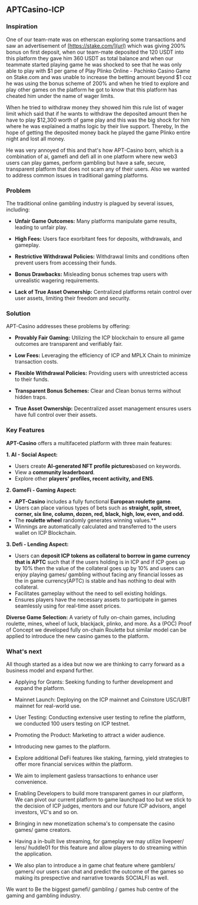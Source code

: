 ## APTCasino-ICP

### Inspiration
One of our team-mate was on etherscan exploring some transactions and saw an advertisement of [https://stake.com/](url) which was giving 200% bonus on first deposit, when our team-mate deposited the 120 USDT into this platform they gave him 360 USDT as total balance and when our teammate started playing game he was shocked to see that he was only able to play with $1 per game of Play Plinko Online - Pachinko Casino Game on Stake.com and was unable to increase the betting amount beyond $1 coz he was using the bonus scheme of 200% and when he tried to explore and play other games on the platform he got to know that this platform has cheated him under the name of wager limits.

When he tried to withdraw money they showed him this rule list of wager limit which said that if he wants to withdraw the deposited amount then he have to play $12,300 worth of game play and this was the big shock for him where he was explained a maths logic by their live support. Thereby, In the hope of getting the deposited money back he played the game Plinko entire night and lost all money.

He was very annoyed of this and that's how APT-Casino born, which is a combination of ai, gamefi and defi all in one platform where new web3 users can play games, perform gambling but have a safe, secure, transparent platform that does not scam any of their users. Also we wanted to address common issues in traditional gaming platforms.

### Problem
The traditional online gambling industry is plagued by several issues, including:
- **Unfair Game Outcomes:** Many platforms manipulate game results, leading to unfair play.

- **High Fees:** Users face exorbitant fees for deposits, withdrawals, and gameplay.

- **Restrictive Withdrawal Policies:** Withdrawal limits and conditions often prevent users from accessing their funds.

- **Bonus Drawbacks:** Misleading bonus schemes trap users with unrealistic wagering requirements.

- **Lack of True Asset Ownership:** Centralized platforms retain control over user assets, limiting their freedom and security.

### Solution
 APT-Casino addresses these problems by offering:
- **Provably Fair Gaming:** Utilizing the ICP blockchain to ensure all game outcomes are transparent and verifiably fair.



- **Low Fees:** Leveraging the efficiency of ICP and MPLX Chain to minimize transaction costs.

- **Flexible Withdrawal Policies:** Providing users with unrestricted access to their funds.

- **Transparent Bonus Schemes:** Clear and Clean bonus terms without hidden traps.

- **True Asset Ownership:** Decentralized asset management ensures users have full control over their assets.

### Key Features
**APT-Casino** offers a multifaceted platform with three main features:

**1. AI - Social Aspect:**
- Users create **AI-generated NFT profile pictures**based on keywords.
- View a **community leaderboard**.
- Explore other **players' profiles, recent activity, and ENS**.

**2. GameFi - Gaming Aspect:**
- **APT-Casino** includes a fully functional **European roulette game**.
- Users can place various types of bets such as **straight, split, street, corner, six line, column, dozen, red, black, high, low, even, and odd.**
- The **roulette wheel** randomly generates winning values.**
- Winnings are automatically calculated and transferred to the users wallet on ICP Blockchain.

**3. Defi - Lending Aspect:**
- Users can **deposit ICP tokens as collateral to borrow in game currency that is APTC** such that if the users holding is in ICP and if ICP goes up by 10% then the value of the collateral goes up by 10% and users can enjoy playing games/ gambling without facing any financial losses as the in game currency(APTC) is stable and has nothing to deal with collateral.
- Facilitates gameplay without the need to sell existing holdings.
- Ensures players have the necessary assets to participate in games seamlessly using for real-time asset prices.

**Diverse Game Selection:** A variety of fully on-chain games, including roulette, mines, wheel of luck, blackjack, plinko, and more. As a (POC) Proof of Concept we developed fully on-chain Roulette but similar model can be applied to introduce the new casino games to the platform.



### What's next
All though started as a idea but now we are thinking to carry forward as a business model and expand further.

- Applying for Grants: Seeking funding to further development and expand the platform.

- Mainnet Launch: Deploying on the ICP mainnet and Coinstore USC/UBIT mainnet for real-world use.

- User Testing: Conducting extensive user testing to refine the platform, we conducted 100 users testing on ICP testnet.

- Promoting the Product: Marketing to attract a wider audience.

- Introducing new games to the platform.

- Explore additional DeFi features like staking, farming, yield strategies to offer more financial services within the platform.

- We aim to implement gasless transactions to enhance user convenience.

- Enabling Developers to build more transparent games in our platform, We can pivot our current platform to game launchpad too but we stick to the decision of ICP judges, mentors and our future ICP advisors, angel investors, VC's and so on.

- Bringing in new monetization schema's to compensate the casino games/ game creators.

- Having a in-built live streaming, for gameplay we may utilize livepeer/ lens/ huddle01 for this feature and allow players to do streaming within the application.

- We also plan to introduce a in game chat feature where gamblers/ gamers/ our users can chat and predict the outcome of the games so making its prespective and narrative towards SOCIALFI as well.

We want to Be the biggest gamefi/ gambling / games hub centre of the gaming and gambling industry.